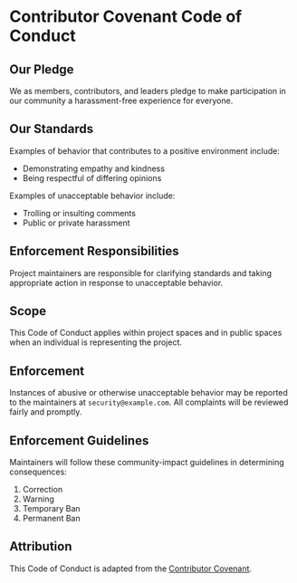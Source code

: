 # Contributor Covenant Code of Conduct

## Our Pledge
We as members, contributors, and leaders pledge to make participation in our community a harassment-free experience for everyone.

## Our Standards
Examples of behavior that contributes to a positive environment include:
- Demonstrating empathy and kindness
- Being respectful of differing opinions

Examples of unacceptable behavior include:
- Trolling or insulting comments
- Public or private harassment

## Enforcement Responsibilities
Project maintainers are responsible for clarifying standards and taking appropriate action in response to unacceptable behavior.

## Scope
This Code of Conduct applies within project spaces and in public spaces when an individual is representing the project.

## Enforcement
Instances of abusive or otherwise unacceptable behavior may be reported to the maintainers at `security@example.com`. All complaints will be reviewed fairly and promptly.

## Enforcement Guidelines
Maintainers will follow these community-impact guidelines in determining consequences:
1. Correction
2. Warning
3. Temporary Ban
4. Permanent Ban

## Attribution
This Code of Conduct is adapted from the [Contributor Covenant](https://www.contributor-covenant.org/version/2/1/code_of_conduct.html).
